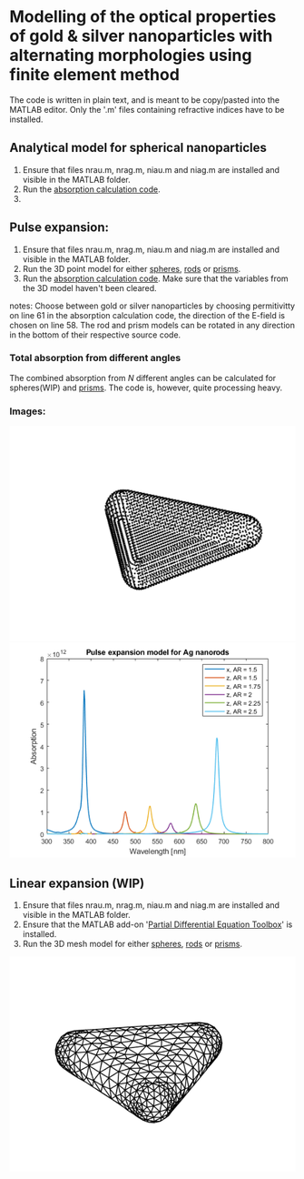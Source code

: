 # Modelling of the optical properties of gold & silver nanoparticles with alternating morphologies using finite element method
The code is written in plain text, and is meant to be copy/pasted into the MATLAB editor. Only the '.m' files containing refractive indices have to be installed.
## Analytical model for spherical nanoparticles
  1. Ensure that files nrau.m, nrag.m, niau.m and niag.m are installed and visible in the MATLAB folder.
  2. Run the [absorption calculation code](https://github.com/Lasseb200/P3/blob/main/MATLAB%20Analytical%20model%20for%20spherical%20nanoparticles).
  3. 
## Pulse expansion:
  1. Ensure that files nrau.m, nrag.m, niau.m and niag.m are installed and visible in the MATLAB folder.
  2. Run the 3D point model for either [spheres](https://github.com/Lasseb200/P3/blob/main/MATLAB-finite-element-method/Pulse%20expansion/Sphere%20point%20model%20with%20normal%20vectors%20and%20area%20calculations), [rods](https://github.com/Lasseb200/P3/blob/main/MATLAB-finite-element-method/Pulse%20expansion/Rod%20point%20model%20with%20normal%20vectors%20and%20area%20calculations) or [prisms](https://github.com/Lasseb200/P3/blob/main/MATLAB-finite-element-method/Pulse%20expansion/Prism%20point%20model%20with%20normal%20vectors%20and%20area%20calculations).
  3. Run the [absorption calculation code](https://github.com/Lasseb200/P3/blob/main/MATLAB-finite-element-method/Pulse%20expansion/Calculation%20and%20plot%20of%20absorption%20cross%20section). Make sure that the variables from the 3D model haven't been cleared.
  
notes: Choose between gold or silver nanoparticles by choosing permitivitty on line 61 in the absorption calculation code, the direction of the E-field is chosen on line 58. The rod and prism models can be rotated in any direction in the bottom of their respective source code. 

### Total absorption from different angles
The combined absorption from *N* different angles can be calculated for spheres(WIP) and [prisms](https://github.com/Lasseb200/P3/blob/main/MATLAB-finite-element-method/Pulse%20expansion/Prisms_total_absorption). The code is, however, quite processing heavy.

### Images:
![3D_point_model_of_prism](3D_point_model_of_prism.png) ![Ag_rods_plot](Ag_rods_plot.png)
## Linear expansion (WIP)
  1. Ensure that files nrau.m, nrag.m, niau.m and niag.m are installed and visible in the MATLAB folder.
  2. Ensure that the MATLAB add-on '[Partial Differential Equation Toolbox](https://se.mathworks.com/products/pde.html)' is installed.
  3. Run the 3D mesh model for either [spheres](https://github.com/Lasseb200/P3/blob/main/MATLAB-finite-element-method/Linear%20expansion/(WIP)%20Sphere%20mesh), [rods](https://github.com/Lasseb200/P3/blob/main/MATLAB-finite-element-method/Linear%20expansion/(WIP)%20Rod%20mesh) or [prisms](https://github.com/Lasseb200/P3/blob/main/MATLAB-finite-element-method/Linear%20expansion/(WIP)%20Prism%20mesh).


![Lin_prism](Lin_prism.png)

